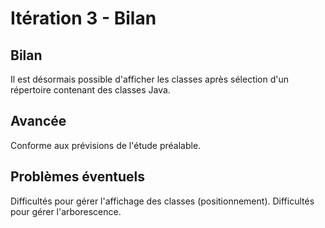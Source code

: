 # Itération 3 - Bilan
## Bilan
Il est désormais possible d'afficher les classes après sélection d'un répertoire contenant des classes Java.
## Avancée
Conforme aux prévisions de l'étude préalable.

## Problèmes éventuels
Difficultés pour gérer l'affichage des classes (positionnement).
Difficultés pour gérer l'arborescence.